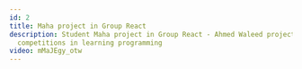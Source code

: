 ```yaml
---
id: 2
title: Maha project in Group React
description: Student Maha project in Group React - Ahmed Waleed projects and
  competitions in learning programming
video: mMaJEgy_otw
---
```

